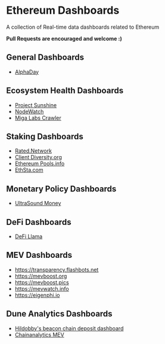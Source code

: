 # Ethereum Dashboards

A collection of Real-time data dashboards related to Ethereum

**Pull Requests are encouraged and welcome :)**


## General Dashboards

* [AlphaDay](https://app.alphaday.com/)

## Ecosystem Health Dashboards

* [Project Sunshine](https://ethsunshine.com)
* [NodeWatch](https://nodewatch.io)
* [Miga Labs Crawler](https://migalabs.es/crawler/dashboard)

## Staking Dashboards

* [Rated.Network](https://dune.com/hildobby/ETH2-Deposits)
* [Client Diversity.org](https://clientdiversity.org)
* [Ethereum Pools.info](https://ethereumpools.info/d/ox1NIwf7k/ethereumpools-public?orgId=1&kiosk&refresh=5m)
* [EthSta.com](https://ethsta.com)

## Monetary Policy Dashboards

* [UltraSound Money](https://ultrasound.money/)

## DeFi Dashboards

* [DeFi Llama](https://defillama.com/)

## MEV Dashboards

* https://transparency.flashbots.net
* https://mevboost.org
* https://mevboost.pics
* https://mevwatch.info
* https://eigenphi.io

## Dune Analytics Dashboards

* [Hildobby's beacon chain deposit dashboard](https://dune.com/hildobby/ETH2-Deposits)
* [Chainanalytics MEV](https://dune.com/ChainsightAnalytics/mev-after-ethereum-merge)
